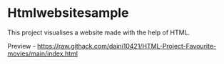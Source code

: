 # **Htmlwebsitesample**
This project visualises a website made with the help of HTML.

Preview -  https://raw.githack.com/daini10421/HTML-Project-Favourite-movies/main/index.html
